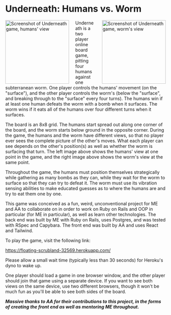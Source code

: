# Underneath: Humans vs. Worm

<img style="float: left; margin-right: 20px;" src="https://msespos.github.io/portfolio/imgs/underneath%20humans%20screenshot.png" alt="Screenshot of Underneath game, humans' view" width="200"/>

<img style="float: right; margin-left: 20px;" src="https://msespos.github.io/portfolio/imgs/underneath%20worm%20screenshot.png" alt="Screenshot of Underneath game, worm's view" width="200"/>

Underneath is a two player online board game, pitting four humans against one subterranean worm. One player controls the humans' movement (on the "surface"), and the other player controls the worm's (below the "surface", and breaking through to the "surface" every four turns). The humans win if at least one human defeats the worm with a bomb when it surfaces. The worm wins if it eats all of the humans over four different turns when it surfaces.

The board is an 8x8 grid. The humans start spread out along one corner of the board, and the worm starts below ground in the opposite corner. During the game, the humans and the worm have different views, so that no player ever sees the complete picture of the other's moves. What each player can see depends on the other's position(s) as well as whether the worm is surfacing that turn. The left image above shows the humans' view at one point in the game, and the right image above shows the worm's view at the same point.

Throughout the game, the humans must position themselves strategically while gathering as many bombs as they can, while they wait for the worm to surface so that they can try to defeat it. The worm must use its vibration sensing abilities to make educated guesses as to where the humans are and try to eat them one by one.

This game was conceived as a fun, weird, unconventional project for ME and AA to collaborate on in order to work on Ruby on Rails and OOP in particular (for ME in particular), as well as learn other technologies. The back end was built by ME with Ruby on Rails, uses Postgres, and was tested with RSpec and Capybara. The front end was built by AA and uses React and Tailwind.

To play the game, visit the following link:

https://floating-scrubland-32569.herokuapp.com/

Please allow a small wait time (typically less than 30 seconds) for Heroku's dyno to wake up.

One player should load a game in one browser window, and the other player should join that game using a separate device. If you want to see both views on the same device, use two different browsers, though it won't be much fun as you'll be able to see both sides of the board.

***Massive thanks to AA for their contributions to this project, in the forms of creating the front end as well as mentoring ME throughout.***
